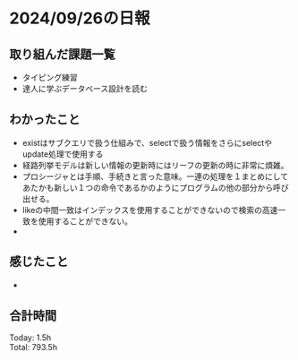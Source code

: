 # 2024/09/26の日報
## 取り組んだ課題一覧
* タイピング練習
* 達人に学ぶデータベース設計を読む
## わかったこと
* existはサブクエリで扱う仕組みで、selectで扱う情報をさらにselectやupdate処理で使用する
* 経路列挙モデルは新しい情報の更新時にはリーフの更新の時に非常に煩雑。
* プロシージャとは手順、手続きと言った意味。一連の処理を１まとめにしてあたかも新しい１つの命令であるかのようにプログラムの他の部分から呼び出せる。
* likeの中間一致はインデックスを使用することができないので検索の高速一致を使用することができない。
* 
## 感じたこと
* 　
## 合計時間  
Today: 1.5h<br>
Total: 793.5h
